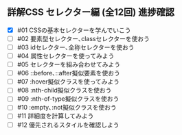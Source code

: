 ## 詳解CSS セレクター編 (全12回) 進捗確認

- [x] #01 CSSの基本セレクターを学んでいこう  
- [ ] #02 要素型セレクター､classセレクターを使おう
- [ ] #03 idセレクター､全称セレクターを使おう
- [ ] #04 属性セレクターを使ってみよう
- [ ] #05 セレクターを組み合わせてみよう
- [ ] #06 ::before､::after擬似要素を使おう
- [ ] #07 :hover擬似クラスを使ってみよう
- [ ] #08 :nth-child擬似クラスを使おう
- [ ] #09 :nth-of-type擬似クラスを使おう
- [ ] #10 :empty､:not擬似クラスを使おう
- [ ] #11 詳細度を計算してみよう
- [ ] #12 優先されるスタイルを確認しよう 
